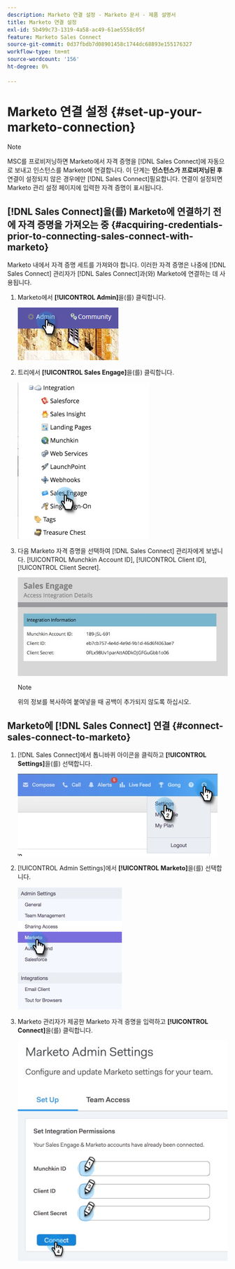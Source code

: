 ```yaml
---
description: Marketo 연결 설정 - Marketo 문서 - 제품 설명서
title: Marketo 연결 설정
exl-id: 5b499c73-1319-4a58-ac49-61ae5558c05f
feature: Marketo Sales Connect
source-git-commit: 0d37fbdb7d08901458c1744dc68893e155176327
workflow-type: tm+mt
source-wordcount: '156'
ht-degree: 0%

---
```


# Marketo 연결 설정 {#set-up-your-marketo-connection}

>[!NOTE]
>
>MSC를 프로비저닝하면 Marketo에서 자격 증명을 [!DNL Sales Connect]에 자동으로 보내고 인스턴스를 Marketo에 연결합니다. 이 단계는 **인스턴스가 프로비저닝된 후** 연결이 설정되지 않은 경우에만 [!DNL Sales Connect]필요합니다. 연결이 설정되면 Marketo 관리 설정 페이지에 입력한 자격 증명이 표시됩니다.

## [!DNL Sales Connect]을(를) Marketo에 연결하기 전에 자격 증명을 가져오는 중 {#acquiring-credentials-prior-to-connecting-sales-connect-with-marketo}

Marketo 내에서 자격 증명 세트를 가져와야 합니다. 이러한 자격 증명은 나중에 [!DNL Sales Connect] 관리자가 [!DNL Sales Connect]과(와) Marketo에 연결하는 데 사용됩니다.

1. Marketo에서 **[!UICONTROL Admin]**&#x200B;을(를) 클릭합니다.

   ![](assets/manually-set-up-your-marketo-connection-1.png)

1. 트리에서 **[!UICONTROL Sales Engage]**&#x200B;을(를) 클릭합니다.

   ![](assets/manually-set-up-your-marketo-connection-2.png)

1. 다음 Marketo 자격 증명을 선택하여 [!DNL Sales Connect] 관리자에게 보냅니다. [!UICONTROL Munchkin Account ID], [!UICONTROL Client ID], [!UICONTROL Client Secret].

   ![](assets/manually-set-up-your-marketo-connection-3.jpg)

   >[!NOTE]
   >
   >위의 정보를 복사하여 붙여넣을 때 공백이 추가되지 않도록 하십시오.

## Marketo에 [!DNL Sales Connect] 연결 {#connect-sales-connect-to-marketo}

1. [!DNL Sales Connect]에서 톱니바퀴 아이콘을 클릭하고 **[!UICONTROL Settings]**&#x200B;을(를) 선택합니다.

   ![](assets/manually-set-up-your-marketo-connection-4.png)

1. [!UICONTROL Admin Settings]에서 **[!UICONTROL Marketo]**&#x200B;을(를) 선택합니다.

   ![](assets/manually-set-up-your-marketo-connection-5.png)

1. Marketo 관리자가 제공한 Marketo 자격 증명을 입력하고 **[!UICONTROL Connect]**&#x200B;을(를) 클릭합니다.

   ![](assets/manually-set-up-your-marketo-connection-6.png)
